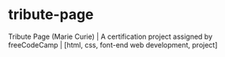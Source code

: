 # tribute-page
Tribute Page (Marie Curie) | A certification project assigned by freeCodeCamp | [html, css, font-end web development, project]
